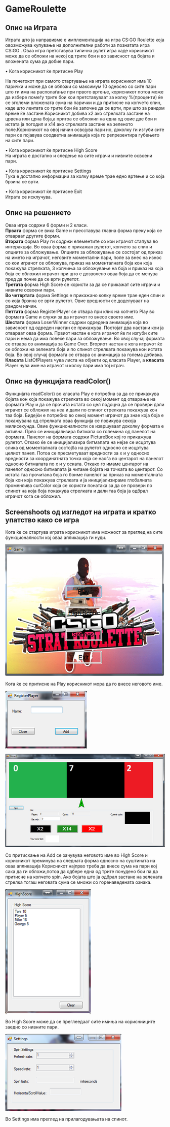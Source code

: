 # GameRoulette


<h2>Опис на Играта</h2>
<p>
Играта што ја направивме е имплементација на игра  CS:GO Roulette која овозможува купување на дополнителни работи за познатата игра CS:GO .
Оваа игра претставува типична рулет игра каде корисникот може да се обложи на некој од трите бои и во зависност од бојата и вложената сума да добие пари.

• Кога корисникот ќе притисне Play

На почетокот при самото стартување на играта корисникот има 10 парички и може да се обложи со максимум 10 односно со сите  пари што ги има на располаѓање при првото вртење, корисникот потоа може да избере помеѓу трите бои кои  претставуваат за колку %(проценти) ќе се зголеми вложената сума на парички и да притисне на копчето спин, каде што лентата со трите бои ќе започне да се врти,
при што за рандом време ќе застане.Корисникот добива x2 ако стрелката застане на црвена или црна боја,а притоа се обложил на една од овие две бои и истата ја погодил
и x14 ако стрелката застане на зеленото поле.Корисникот на овој начин освојува пари но,
доколку ги изгуби сите пари се појавува соодветна анимација која го репрезентира губењето на сите пари.

• Кога корисникот ќе притисне High Score
<br>
На играта е достапно и следење на сите играчи и нивните освоени пари.

• Кога корисникот ќе притисне Settings
<br>
Тука е достапно информации за колку време трае едно вртење и со која брзина се врти.

• Кога корисникот ќе притисне Exit
<br>
Играта се исклучува.

<p>



<h2>Опис на решението</h2>
<p>
Оваа игра содржи 6 форми и 2 класи.
<br>
<b>Првата</b> форма се вика Game и пресставува главна форма преку која се отвараат другите форми.<br><b> Втората</b> форма Play ги содржи елементите со кои играчот стапува во интеракција.  Во оваа форма е прикажан рулетот, копчето за спин и опциите за обложување.  Опциите за обложување се состојат од приказ на името на играчот, неговите моментални пари, поле за внес на износ со кои играчот се обложува, приказ на моменталната боја кон која покажува стрелката, 3 копчиња за обложување на боја и приказ на која боја се обложил играчот при што е дозволено оваа боја да се менува пред  да почне да се врти рулетот.
<br><b>Третата</b> форма High Score се користи за да се прикажат сите играчи и нивните освоени пари.
<br><b>Во четвртата</b> форма Settings е прикажано колку време трае еден спин и со која брзина се врти рулетот.  Овие вредности се доделуваат на рандом начин.
<br><b>Петтата</b> форма RegisterPlayer се отвара при клик на копчето Play во формата Game и служи за да играчот го внесе своето име.
<br><b>Шестата</b> форма LoserWinner содржи одредена анимација која во зависност од одреден настан се прикажува.  Постојат два настани кои ја отвараат оваа форма.  Првиот настан е кога играчот ќе ги изгуби сите пари и нема да има повеќе пари за обложување.  Во овој случај формата се отвара со анимација за Game Over.  Вториот настан е кога играчот ќе се обложи на зелената боја и по спинот стрелката покажува кон истата боја.  Во овој случај формата се отвара со анимација за голема добивка. 
<br>
<b>Класата</b> ListOfPlayers чува листа на објекти од класата Player, а <b>класата</b> Player чува име на играчот и колку пари има тој играч.


</p>


<h2>Опис на функцијата readColor()
</h2>
<p>Функцијата  readColor() во класата Play е потребна за да се прикажува бојата кон која покажува стрелката во секој момент од отварање на формата Play и да се прочита истата со цел подоцна да се провери дали играчот се обложил на неа и дали по спинот стрелката покажува кон таа боја.
Бидејќи е потребно во секој момент играчот да знае која боја е покажувана од стрелката оваа функција се повикува секоја милисекунда. Овие функционалности се извршуваат доколку формата е активна. Прво се иницијализира битмапа со големина од панелот на формата. Панелот на формата содржи PictureBox кој го прикажува рулетот. 
Откако ќе се иницијализира битмапата на нејзе се исцртува слика од моменталната состојба на рулетот односно се исцртува целиот панел. Потоа се пресметуваат вредности за x и y односно вредности за координатната точка која се наоѓа во центарот на панелот односно битмапата по x и y оската. 
Откако го имаме центарот на панелот односно битмапата ја читаме бојата на точката  во центарот. Со истата таа прочитана боја го боиме панелот за приказ на моменталната боја кон која покажува стрелката и ја иницијализираме глобалната променлива curColor која се користи понатака за да се провери по спинот на која боја покажува стрелката и дали таа боја ја одбрал играчот кога се обложил.  

</p>

<h2>Screenshoots од изгледот на играта и кратко упатство како се игра</h2>
<p>
Кога ќе се стартува играта корисникот има можност за преглед на сите функционалности кој оваа апликација ги нуди.

</p>

![](images/Game.png)

Кога ќе се притисне на Play корисникот мора да го внесе неговото име. 

![](images/RegisterPlayer.png)

![](images/Play.png)

Со притискање на Add се зачувува неговото име во High Score и корисникот преминува на следната форма односно на суштината на оваа апликација
Корисникот најпрво треба да внесе сума на пари кој сака да ги обложи,потоа да одбере една од трите понудено бои па да притисне на копчето spin.
Ако бојата што ја одбрал застане на зелената стрелка тогаш неговата сума се множи со горенаведената ознака.

![](images/HighScore.png)

Во High Score може да се преглеедаат сите имиња на  кориснииците заедно со нивните пари. 

![](images/settings.png)

Во Settings има преглед на прилагодувањата на спинот.





